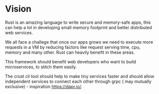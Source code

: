 # Vision

Rust is an amazing language to write secure and memory-safe apps, this can help a lot in developing small memory footprint and better distributed web services. 

We all face a challege that once our apps grows we need to execute more requests in a VM by reducing factors like request serving time, cpu, memory and many other. Rust can heavily benefit in these areas.

This framework should benefit web developers who want to build microservices, to stitch them easily. 

The crust cli tool should help to make tiny services faster and should allow independent services to connect each other through grpc ( may mutually exclusive) - inspiration https://dapr.io/.

